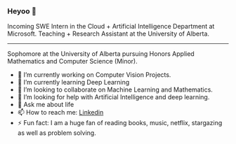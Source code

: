 ### Heyoo 👋

<!--
**Robertboy18/Robertboy18** is a ✨ _special_ ✨ repository because its `README.md` (this file) appears on your GitHub profile.
--> 
Incoming SWE Intern in the Cloud + Artificial Intelligence Department at Microsoft. Teaching + Research Assistant at the University of Alberta.
<hr>
Sophomore at the University of Alberta pursuing Honors Applied Mathematics and Computer Science (Minor).  

- 🔭 I’m currently working on Computer Vision Projects.
- 🌱 I’m currently learning Deep Learning
- 👯 I’m looking to collaborate on Machine Learning and Mathematics.
- 🤔 I’m looking for help with Artificial Intelligence and deep learning.
- 💬 Ask me about life
- 📫 How to reach me: [Linkedin](https://www.linkedin.com/in/robert-joseph-2001/)
- ⚡ Fun fact: I am a huge fan of reading books, music, netflix, stargazing as well as problem solving.


